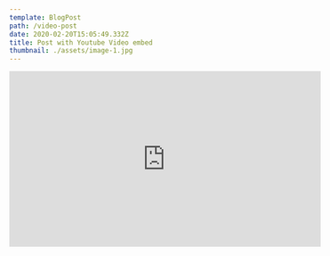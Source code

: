 ```yaml
---
template: BlogPost
path: /video-post
date: 2020-02-20T15:05:49.332Z
title: Post with Youtube Video embed
thumbnail: ./assets/image-1.jpg
---
```


<iframe width="560" height="315" src="https://www.youtube.com/embed/ZZY-Ytrw2co" frameborder="0" allow="accelerometer; autoplay; encrypted-media; gyroscope; picture-in-picture" allowfullscreen></iframe>

